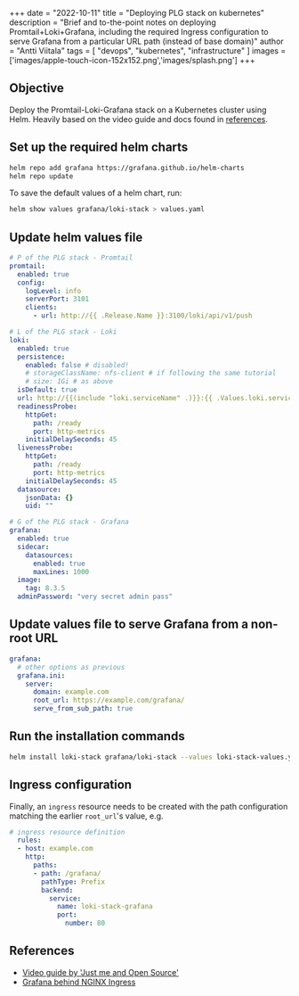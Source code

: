 +++ 
date = "2022-10-11"
title = "Deploying PLG stack on kubernetes"
description = "Brief and to-the-point notes on deploying Promtail+Loki+Grafana, including the required Ingress configuration to serve Grafana from a particular URL path (instead of base domain)"
author = "Antti Viitala"
tags = [
    "devops",
    "kubernetes",
    "infrastructure"
]
images = ['images/apple-touch-icon-152x152.png','images/splash.png']
+++

## Objective

Deploy the Promtail-Loki-Grafana stack on a Kubernetes cluster using Helm. Heavily based on the video guide and docs found in [references](#references).

## Set up the required helm charts

```bash
helm repo add grafana https://grafana.github.io/helm-charts
helm repo update
```

To save the default values of a helm chart, run:

```bash
helm show values grafana/loki-stack > values.yaml
```

## Update helm values file

```yaml
# P of the PLG stack - Promtail
promtail:
  enabled: true
  config:
    logLevel: info
    serverPort: 3101
    clients:
      - url: http://{{ .Release.Name }}:3100/loki/api/v1/push

# L of the PLG stack - Loki
loki:
  enabled: true
  persistence:
    enabled: false # disabled!
    # storageClassName: nfs-client # if following the same tutorial
    # size: 1Gi # as above
  isDefault: true
  url: http://{{(include "loki.serviceName" .)}}:{{ .Values.loki.service.port }}
  readinessProbe:
    httpGet:
      path: /ready
      port: http-metrics
    initialDelaySeconds: 45
  livenessProbe:
    httpGet:
      path: /ready
      port: http-metrics
    initialDelaySeconds: 45
  datasource:
    jsonData: {}
    uid: ""

# G of the PLG stack - Grafana
grafana:
  enabled: true
  sidecar:
    datasources:
      enabled: true
      maxLines: 1000
  image:
    tag: 8.3.5
  adminPassword: "very secret admin pass"
```

## Update values file to serve Grafana from a non-root URL

```yaml
grafana:
  # other options as previous
  grafana.ini:
    server:
      domain: example.com
      root_url: https://example.com/grafana/
      serve_from_sub_path: true
```

## Run the installation commands

```bash
helm install loki-stack grafana/loki-stack --values loki-stack-values.yaml -n loki --create-namespace
```

## Ingress configuration

Finally, an ```ingress``` resource needs to be created with the path configuration matching the earlier ```root_url```'s value, e.g.

```yaml
# ingress resource definition
  rules:
  - host: example.com
    http:
      paths:
      - path: /grafana/
        pathType: Prefix
        backend:
          service:
            name: loki-stack-grafana
            port:
              number: 80
```

## References

* [Video guide by 'Just me and Open Source'](https://www.youtube.com/watch?v=UM8NiQLZ4K0&t=109s&ab_channel=JustmeandOpensource)
* [Grafana behind NGINX Ingress](https://community.grafana.com/t/how-to-configure-grafana-behind-reverse-proxy-ingress-nginx-controller/35937/3)
